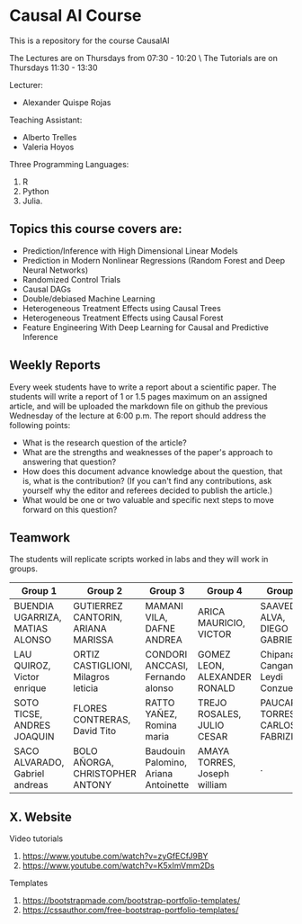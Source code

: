 # Causal AI Course
This is a repository for the course CausalAI

The Lectures are on Thursdays from 07:30 - 10:20 \\
The Tutorials are on Thursdays 11:30 - 13:30

Lecturer: 
* Alexander Quispe Rojas

Teaching Assistant: 
* Alberto Trelles
* Valeria Hoyos

Three Programming Languages:
1. R
2. Python
3. Julia.


## Topics this course covers are:

* Prediction/Inference with High Dimensional Linear Models
* Prediction in Modern Nonlinear Regressions (Random Forest and Deep Neural Networks)
* Randomized Control Trials
* Causal DAGs
* Double/debiased Machine Learning
* Heterogeneous Treatment Effects using Causal Trees
* Heterogeneous Treatment Effects using Causal Forest
* Feature Engineering With Deep Learning for Causal and Predictive Inference

## Weekly Reports 
Every week students have to write a report about a scientific paper. The students will write a report of 1 or 1.5 pages maximum on an assigned article, and will be uploaded the markdown file  on github the previous Wednesday of the lecture at 6:00 p.m. The report should address the following points: 
* What is the research question of the article?
*  What are the strengths and weaknesses of the paper's approach to answering that question?
*  How does this document advance knowledge about the question, that is, what is the contribution? (If you can't find any contributions, ask yourself why the editor and referees decided to publish the article.)
* What would be one or two valuable and specific next steps to move forward on this question?


## Teamwork

The students will replicate scripts worked in labs and they will work in groups. 

| Group 1 | Group 2 | Group 3 | Group 4 | Group 5 | Group 6 | Group 7 |
|---------|---------|---------|---------|---------|---------|---------|
|BUENDIA UGARRIZA, MATIAS ALONSO|GUTIERREZ CANTORIN, ARIANA MARISSA|MAMANI VILA, DAFNE ANDREA|ARICA MAURICIO, VICTOR|SAAVEDRA ALVA, DIEGO GABRIEL|BARRAZA RATACHI, JOHN SVANTE|MONTAÑEZ MADUEÑO, ABIGAIL MARIAM|
|LAU QUIROZ, Victor enrique|ORTIZ CASTIGLIONI, Milagros leticia|CONDORI ANCCASI, Fernando alonso|GOMEZ LEON, ALEXANDER RONALD|Chipana Cangana, Leydi Conzuelo|FLORES BENITES, Carlos alberto|ARTEAGA TRUJILLO, CAMILA FERNANDA|
|SOTO TICSE, ANDRES JOAQUIN|FLORES CONTRERAS, David Tito|RATTO YAÑEZ, Romina maria|TREJO ROSALES, JULIO CESAR|PAUCAR TORRES, CARLOS FABRIZIO|LAZO LEONARDO, MILAGROS GABRIELA|MENGOA LAYME, FRANCO ALAIN|
|SACO ALVARADO, Gabriel andreas|BOLO AÑORGA, CHRISTOPHER ANTONY|Baudouin Palomino, Ariana Antoinette|AMAYA TORRES, Joseph william| . | . | . |  


<!--

## Fourth Cohort, 2024-2
| Group 1 | Group 2 | Group 3 | Group 4 | Group 5 |
|---------|---------|---------|---------|---------|
|DEL CARPIO CUENCA, GABRIEL SEBASTIAN|GARCIA RODRIGUEZ, EMILIO ALONSO|CALDERON CANICOBA, ABRAHAM ALBERTH|JANAMPA APARICIO, KARL WILLEM|CARHUAZ FUSTER, JHANELA LUZ|
|ESPINOSA CALDERON, MAURICIO GUSTAVO|PADILLA AQUISE, ALESSANDRO PIERO|MORAN TORRES, ALVARO MAURICIO|LIZARRAGA NAGAHAMA, SOPHIE NAMIE ANDREA|GIL ORE, DIEGO RAFAEL|
|JAIME MARTINEZ, KEVIN OSWALDO|RIEGA NUÑEZ, GABRIEL ANTONIO FERMIN|PAÑAHUA TITO, LINK LANDERS|MEZARINA SANCHEZ, LEIDY MARICIELO|JULCA SIESQUEN, MARCK ANTONY|
|MELLIZO ANTAZU, MILAGROS ESTEFANY|SALAMANCA FERNANDEZ, LUCAS PABLO|SEBASTIAN PALOMINO, FERNANDO ERNESTO|QUIJADA DIAZ, JARU|PALOMINO RUMICHE, ARTURO MANUEL|
|QUISPE ROBLADILLO, ALMENDRA VALERIA|SILVA ANDUJAR, NICOLAS|SERRANO SALAS, ENRIQUE ALONSO|RODRIGUEZ LEYTTH, ALEXANDER FABRICIO|SANCHEZ SALAS, CHARLES GABRIEL|


## Third Cohort, 2024-1
| Group_1 | Group_2 | Group_3 | Group_4 | Group_5 | Group_6 |
|---------|---------|---------|---------|---------|---------|
| MAGUIÑA MEZA, JOSUE EDUARDO | AYALA CORBACHO, Javier frank | DUBE TORRES, Valerie emily | MENGOA LAYME, FRANCO ALAIN | ALVARADO RONCAL, FRANK LUIS | TRUJILLO PALACIOS, NICOLAS MARTIN |
| HOYOS MACEDO, Valeria nicole | Huarcaya Mitac, Luis Diego | VILLALBA ORTEGA, Matias Gabriel | TRELLES DERTEANO, Alberto corisongo | BEDIA WARTHON, Jeffry SEBASTIAN CIPRIANI | ROMERO PEREZ, ANDREA NICOLE |
| Yllu Socualaya, Alvaro Alexander | MAMANI PALOMINO, Janice de Jesus | GUERRERO CUEVA, JUAN MARCOS | ACOSTA CORTEZ, Fernando Javier | Olarte Guevara, Angie SUSSANA | ARIZOLA BLUA, Francisco alonso |
| CUBAS ALBUJAR, Maria pamela | TOVAR ZAMUDIO, Natalie nicole | GARAY PONTE, Erzo francesco | HORNA MUÑOZ, Gerardo alejandro | MARTEL CERCEDO, Veronika Fernanda | Ruiz Scharff, Mario Aaron |



## Second Cohort, 2022-1
Group_1 | Group_2 | Group_3 | Group_4
--------|---------|---------|--------
TANG MAURICIO, JUAN JOSE | QUISPE MACAVILCA, LUIS CLAUDIO | ULLOA DEL CASTILLO, ANDREA ISABEL | ALVAREZ ZAMUDIO, LUCIANA CAROLINA
OLIVERA GARCIA, VICTORIA REGINA | ZAPATA ROJAS, ALVARO DANTE | ANGULO COLINA, ANA CRISTINA | MOSCOSO CAYO, KENIA PAOLA
COTRINA CCOLLANA, URSULA VICTORIA | ESTEBAN QUISPE, DIEGO ANDREÉ | COAPAZA OCOLA, ANGELA SOFIA | CHUQUILIN ROSALES, RICK ABRAHAN


<br/><br/>


## First Cohort, 2021-2
Group_1 | Group_2 | Group_3 | Group_4
------- | ------- | ------- | -------
SALAZAR CONTRERAS, SERGIO ERICK | HUGO CUNIBERTI, KIARA PAOLA | GONZALEZ AVILA, CARLOS ANTONIO | FERNANDEZ SANCHEZ, ROSEMERY
RIEGA ESCALANTE, STEPHY ROSARIO | GOMEZ PECHE, DIEGO ALONSO | BAZAN BURGOS, MANUELA THAIS CAROLINE | CABRERA FLOREZ, ALIRO MANUEL
SOTO ENRIQUEZ, JESUS ALEJANDRO | PACHECO LLACUA, ALEXANDER RAUL | SALINAS RODRIGUEZ, SEBASTIAN DIEGO | OLIVERA QUEVEDO, KATIUSKA
CACERES VASQUEZ, FRANCO ALEXIS | . | DE LA PEÑA BRITO, DANIEL ISRAEL | USCAMAYTA QUISPE, JOSE HEBERT

Group_5 | Group_6 | Group_7 | Group_8
--------|---------|---------|--------
LINARES CAMUS, ELIZABETH NICOLE | EUSEBIO EVANGELISTA, ELJAER EDFRANCE | GENG SOLIS, MELANI ELENA | MARTINEZ GUTIERREZ, SANDRA MIRELI
ASTO MERCADO, SONIA ROSMERY | SANDOVAL ESTELA, LUIS RODRIGO | SILUPU PEÑARANDA, COLLIN RODRIGO LUISIN | MORALES LOPEZ, ERIK BRANDON
HUANCAYO SOLARI, ALESSANDRA GIULIANA | TAPIA MILLONES, MARCIO ANDRE | DELGADO DIAZ, DIEGO GONZALO | CLAVO CAMPOS, ANDREA BRIZETH
CARRILLO CLAVO, DANIEL ENRIQUE |VIVAS ALEJANDRO, CLAUDIA MIRELA  | QUIROZ RIOS, GONZALO | SORIA ALOSILLA, GIANFRANCO
 -->

 ## X. Website

Video tutorials

1. https://www.youtube.com/watch?v=zyGfECfJ9BY
2. https://www.youtube.com/watch?v=K5xImVmm2Ds

Templates

1. https://bootstrapmade.com/bootstrap-portfolio-templates/
2. https://cssauthor.com/free-bootstrap-portfolio-templates/
